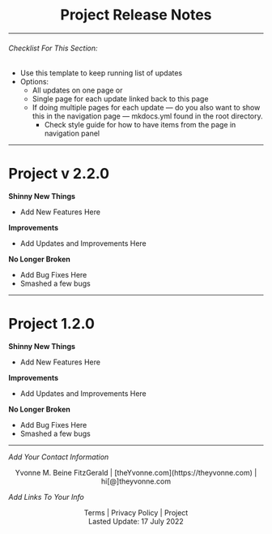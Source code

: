 <h1 align="center">Project Release Notes</h1>

---

###### _Checklist For This Section:_  

- Use this template to keep running list of updates
- Options:
    - All updates on one page or 
    - Single page for each update linked back to this page
    - If doing multiple pages for each update — do you also want to show this in the navigation page — mkdocs.yml found in the root directory. 
       - Check style guide for how to have items from the page in navigation panel
 

---

# Project v 2.2.0

**Shinny New Things**    
- Add New Features Here  

**Improvements**   
- Add Updates and Improvements Here  

**No Longer Broken**   
- Add Bug Fixes Here  
- Smashed a few bugs

--- 

# Project 1.2.0  

**Shinny New Things**  
- Add New Features Here  

**Improvements**   
- Add Updates and Improvements Here  

**No Longer Broken**     
- Add Bug Fixes Here  
- Smashed a few bugs




---
_Add Your Contact Information_
<center>Yvonne M. Beine FitzGerald | [theYvonne.com](https://theyvonne.com) | hi[@]theyvonne.com </center>  

_Add Links To Your Info_

<center>Terms | Privacy Policy | Project </center>

<center>Lasted Update: 17 July 2022 </center>



